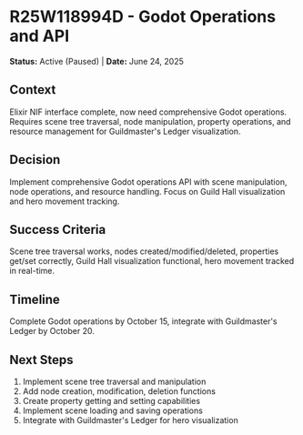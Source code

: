 # **R25W118994D - Godot Operations and API**

**Status:** Active (Paused) | **Date:** June 24, 2025

## **Context**
Elixir NIF interface complete, now need comprehensive Godot operations. Requires scene tree traversal, node manipulation, property operations, and resource management for Guildmaster's Ledger visualization.

## **Decision**
Implement comprehensive Godot operations API with scene manipulation, node operations, and resource handling. Focus on Guild Hall visualization and hero movement tracking.

## **Success Criteria**
Scene tree traversal works, nodes created/modified/deleted, properties get/set correctly, Guild Hall visualization functional, hero movement tracked in real-time.

## **Timeline**
Complete Godot operations by October 15, integrate with Guildmaster's Ledger by October 20.

## **Next Steps**
1. Implement scene tree traversal and manipulation
2. Add node creation, modification, deletion functions
3. Create property getting and setting capabilities
4. Implement scene loading and saving operations
5. Integrate with Guildmaster's Ledger for hero visualization
